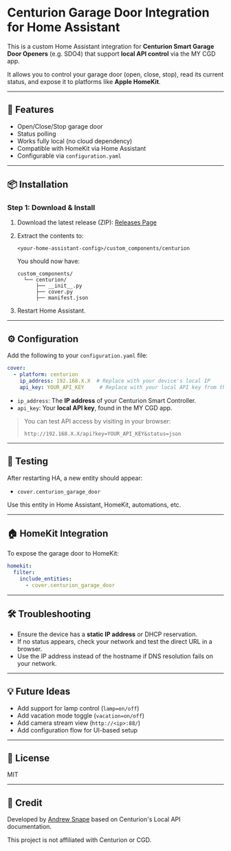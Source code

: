# Centurion Garage Door Integration for Home Assistant

This is a custom Home Assistant integration for **Centurion Smart Garage Door Openers** (e.g. SDO4) that support **local API control** via the MY CGD app.

It allows you to control your garage door (open, close, stop), read its current status, and expose it to platforms like **Apple HomeKit**.

---

## 🔧 Features

- Open/Close/Stop garage door
- Status polling
- Works fully local (no cloud dependency)
- Compatible with HomeKit via Home Assistant
- Configurable via `configuration.yaml`

---

## 📦 Installation

### Step 1: Download & Install

1. Download the latest release (ZIP): [Releases Page](https://github.com/andrew-snape/CGB-HAS/releases)
2. Extract the contents to:
   ```
   <your-home-assistant-config>/custom_components/centurion
   ```

   You should now have:
   ```
   custom_components/
     └── centurion/
         ├── __init__.py
         ├── cover.py
         ├── manifest.json
   ```

3. Restart Home Assistant.

---

## ⚙️ Configuration

Add the following to your `configuration.yaml` file:

```yaml
cover:
  - platform: centurion
    ip_address: 192.168.X.X  # Replace with your device's local IP
    api_key: YOUR_API_KEY     # Replace with your local API key from the MY CGD app
```

- `ip_address`: The **IP address** of your Centurion Smart Controller.
- `api_key`: Your **local API key**, found in the MY CGD app.

> You can test API access by visiting in your browser:
> ```
> http://192.168.X.X/api?key=YOUR_API_KEY&status=json
> ```

---

## 🧪 Testing

After restarting HA, a new entity should appear:
- `cover.centurion_garage_door`

Use this entity in Home Assistant, HomeKit, automations, etc.

---

## 🏠 HomeKit Integration

To expose the garage door to HomeKit:

```yaml
homekit:
  filter:
    include_entities:
      - cover.centurion_garage_door
```

---

## 🛠 Troubleshooting

- Ensure the device has a **static IP address** or DHCP reservation.
- If no status appears, check your network and test the direct URL in a browser.
- Use the IP address instead of the hostname if DNS resolution fails on your network.

---

## 💡 Future Ideas

- Add support for lamp control (`lamp=on/off`)
- Add vacation mode toggle (`vacation=on/off`)
- Add camera stream view (`http://<ip>:88/`)
- Add configuration flow for UI-based setup

---

## 📜 License

MIT

---

## 🙌 Credit

Developed by [Andrew Snape](https://github.com/andrew-snape) based on Centurion's Local API documentation.

This project is not affiliated with Centurion or CGD.
